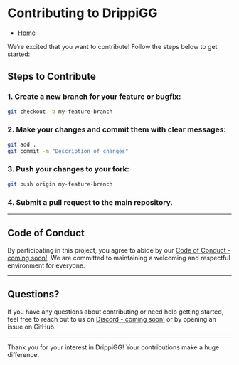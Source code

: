 # Contributing to DrippiGG

- [Home](/)

We’re excited that you want to contribute! Follow the steps below to get started:

## Steps to Contribute

### 1. Create a new branch for your feature or bugfix:
```bash
git checkout -b my-feature-branch
```

### 2. Make your changes and commit them with clear messages:
```bash
git add .
git commit -m "Description of changes"
```

### 3. Push your changes to your fork:
```bash
git push origin my-feature-branch
```

### 4. Submit a pull request to the main repository.

---

## Code of Conduct

By participating in this project, you agree to abide by our [Code of Conduct - coming soon!](). We are committed to maintaining a welcoming and respectful environment for everyone.

---

## Questions?

If you have any questions about contributing or need help getting started, feel free to reach out to us on [Discord - coming soon!]() or by opening an issue on GitHub.

---

Thank you for your interest in DrippiGG! Your contributions make a huge difference.
